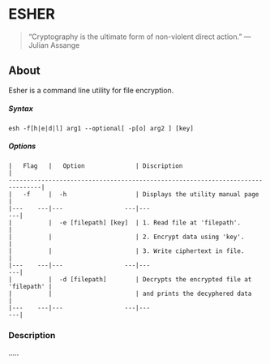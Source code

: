 # ESHER

> “Cryptography is the ultimate form of non-violent direct action.” 
> ― Julian Assange

## About
Esher is a command line utility for file encryption.

##### Syntax
    esh -f[h|e|d|l] arg1 --optional[ -p[o] arg2 ] [key]
#####   Options
    |   Flag   |   Option              | Discription                               |
    -------------------------------------------------------------------------------|
    |   -f     |  -h                   | Displays the utility manual page          |
    |---    ---|---                 ---|---                                     ---|
    |          |  -e [filepath] [key]  | 1. Read file at 'filepath'.               |
    |          |                       | 2. Encrypt data using 'key'.              |
    |          |                       | 3. Write ciphertext in file.              |
    |---    ---|---                 ---|---                                     ---|
    |          |  -d [filepath]        | Decrypts the encrypted file at 'filepath' |
    |          |                       | and prints the decyphered data            |
    |---    ---|---                 ---|---                                     ---|
    
### Description
.....
 
